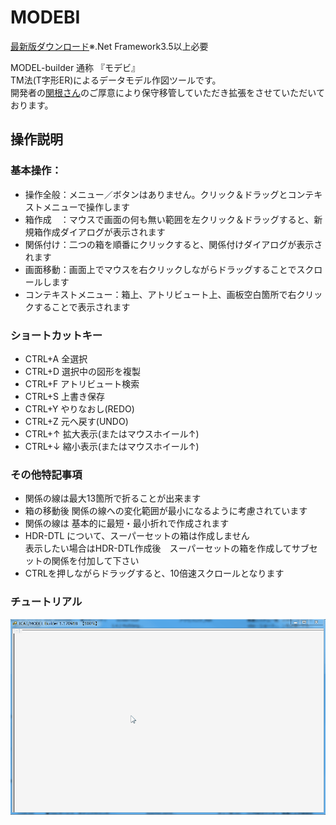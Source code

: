 # MODEBI
  
[最新版ダウンロード](https://github.com/yet103/MODEBI/releases)※.Net Framework3.5以上必要



MODEL-builder 通称 『モデビ』  
TM法(T字形ER)によるデータモデル作図ツールです。  
開発者の[関根さん](http://www.modebi.jp/)のご厚意により保守移管していただき拡張をさせていただいております。  

## 操作説明 

### 基本操作：
* 操作全般：メニュー／ボタンはありません。クリック＆ドラッグとコンテキストメニューで操作します  
* 箱作成　：マウスで画面の何も無い範囲を左クリック＆ドラッグすると、新規箱作成ダイアログが表示されます 
* 関係付け：二つの箱を順番にクリックすると、関係付けダイアログが表示されます  
* 画面移動：画面上でマウスを右クリックしながらドラッグすることでスクロールします  
* コンテキストメニュー：箱上、アトリビュート上、画板空白箇所で右クリックすることで表示されます

### ショートカットキー
* CTRL+A  全選択
* CTRL+D  選択中の図形を複製
* CTRL+F  アトリビュート検索
* CTRL+S  上書き保存
* CTRL+Y  やりなおし(REDO)
* CTRL+Z  元へ戻す(UNDO)
* CTRL+↑ 拡大表示(またはマウスホイール↑)
* CTRL+↓ 縮小表示(またはマウスホイール↑)

### その他特記事項
* 関係の線は最大13箇所で折ることが出来ます  
* 箱の移動後 関係の線への変化範囲が最小になるように考慮されています  
* 関係の線は 基本的に最短・最小折れで作成されます  
* HDR-DTL について、スーパーセットの箱は作成しません  
  表示したい場合はHDR-DTL作成後　スーパーセットの箱を作成してサブセットの関係を付加して下さい  
* CTRLを押しながらドラッグすると、10倍速スクロールとなります  

### チュートリアル
![tutorial.gif](https://github.com/yet103/MODEBI/blob/master/manual/tutorial.gif "tutorial.gif")

